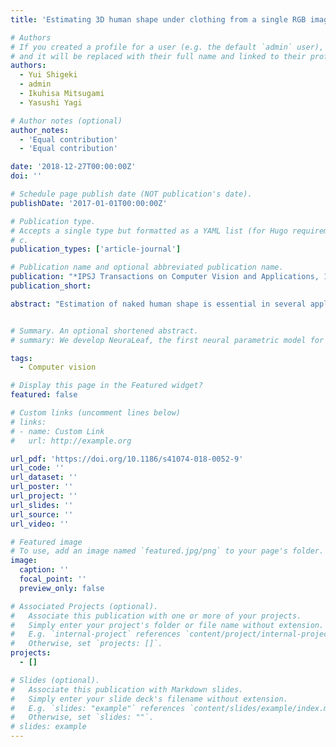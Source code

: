 ```yaml
---
title: 'Estimating 3D human shape under clothing from a single RGB image'

# Authors
# If you created a profile for a user (e.g. the default `admin` user), write the username (folder name) here
# and it will be replaced with their full name and linked to their profile.
authors:
  - Yui Shigeki
  - admin
  - Ikuhisa Mitsugami
  - Yasushi Yagi

# Author notes (optional)
author_notes:
  - 'Equal contribution'
  - 'Equal contribution'

date: '2018-12-27T00:00:00Z'
doi: ''

# Schedule page publish date (NOT publication's date).
publishDate: '2017-01-01T00:00:00Z'

# Publication type.
# Accepts a single type but formatted as a YAML list (for Hugo requirements).
# c.
publication_types: ['article-journal']

# Publication name and optional abbreviated publication name.
publication: "*IPSJ Transactions on Computer Vision and Applications, 10*(16)"
publication_short: 

abstract: "Estimation of naked human shape is essential in several applications such as virtual try-on. We propose an approach that estimates naked human 3D pose and shape, including non-skeletal shape information such as musculature and fat distribution, from a single RGB image. The proposed approach optimizes a parametric 3D human model using person silhouettes with clothing category, and statistical displacement models between clothed and naked body shapes associated with each clothing category. Experiments demonstrate that our approach estimates human shape more accurately than a prior method."


# Summary. An optional shortened abstract.
# summary: We develop NeuraLeaf, the first neural parametric model for 3D leaves for plant modeling and reconstruction. 

tags:
  - Computer vision

# Display this page in the Featured widget?
featured: false

# Custom links (uncomment lines below)
# links:
# - name: Custom Link
#   url: http://example.org

url_pdf: 'https://doi.org/10.1186/s41074-018-0052-9'
url_code: ''
url_dataset: ''
url_poster: ''
url_project: ''
url_slides: ''
url_source: ''
url_video: ''

# Featured image
# To use, add an image named `featured.jpg/png` to your page's folder.
image:
  caption: ''
  focal_point: ''
  preview_only: false

# Associated Projects (optional).
#   Associate this publication with one or more of your projects.
#   Simply enter your project's folder or file name without extension.
#   E.g. `internal-project` references `content/project/internal-project/index.md`.
#   Otherwise, set `projects: []`.
projects:
  - []

# Slides (optional).
#   Associate this publication with Markdown slides.
#   Simply enter your slide deck's filename without extension.
#   E.g. `slides: "example"` references `content/slides/example/index.md`.
#   Otherwise, set `slides: ""`.
# slides: example
---
```


<!-- {{% callout note %}}
Click the _Cite_ button above to demo the feature to enable visitors to import publication metadata into their reference management software.
{{% /callout %}}

{{% callout note %}}
Create your slides in Markdown - click the _Slides_ button to check out the example.
{{% /callout %}}

Add the publication's **full text** or **supplementary notes** here. You can use rich formatting such as including [code, math, and images](https://docs.hugoblox.com/content/writing-markdown-latex/). -->
